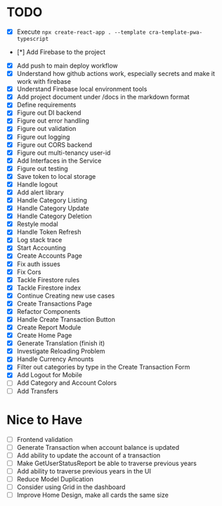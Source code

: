 # TODO

- [x] Execute `npx create-react-app . --template cra-template-pwa-typescript`
- [*] Add Firebase to the project
- [x] Add push to main deploy workflow
- [x] Understand how github actions work, especially secrets and make it work with firebase
- [x] Understand Firebase local environment tools
- [x] Add project document under /docs in the markdown format
- [x] Define requirements
- [x] Figure out DI backend
- [x] Figure out error handling
- [x] Figure out validation
- [x] Figure out logging
- [x] Figure out CORS backend
- [x] Figure out multi-tenancy user-id
- [x] Add Interfaces in the Service
- [x] Figure out testing
- [x] Save token to local storage
- [x] Handle logout
- [x] Add alert library
- [x] Handle Category Listing
- [x] Handle Category Update
- [x] Handle Category Deletion
- [x] Restyle modal
- [x] Handle Token Refresh
- [x] Log stack trace
- [x] Start Accounting
- [x] Create Accounts Page
- [x] Fix auth issues
- [x] Fix Cors
- [x] Tackle Firestore rules
- [x] Tackle Firestore index
- [x] Continue Creating new use cases
- [x] Create Transactions Page
- [x] Refactor Components
- [x] Handle Create Transaction Button
- [x] Create Report Module
- [x] Create Home Page
- [x] Generate Translation (finish it)
- [x] Investigate Reloading Problem
- [x] Handle Currency Amounts
- [x] Filter out categories by type in the Create Transaction Form
- [x] Add Logout for Mobile
- [ ] Add Category and Account Colors
- [ ] Add Transfers

# Nice to Have

- [ ] Frontend validation
- [ ] Generate Transaction when account balance is updated
- [ ] Add ability to update the account of a transaction
- [ ] Make GetUserStatusReport be able to traverse previous years
- [ ] Add ability to traverse previous years in the UI
- [ ] Reduce Model Duplication
- [ ] Consider using Grid in the dashboard
- [ ] Improve Home Design, make all cards the same size
